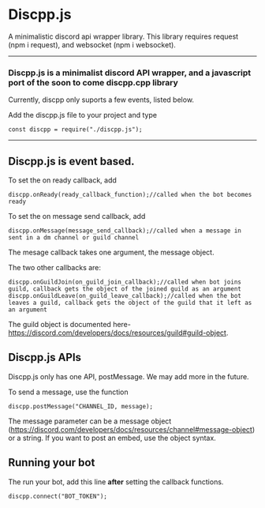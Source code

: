 # Discpp.js
A minimalistic discord api wrapper library.
This library requires request (npm i request), and websocket (npm i websocket).
***
### Discpp.js is a minimalist discord API wrapper, and a javascript port of the soon to come discpp.cpp library
Currently, discpp only suports a few events, listed below.

Add the discpp.js file to your project and type
```
const discpp = require("./discpp.js");
```
***
## Discpp.js is event based.
To set the on ready callback, add
```
discpp.onReady(ready_callback_function);//called when the bot becomes ready
```

To set the on message send callback, add
```
discpp.onMessage(message_send_callback);//called when a message in sent in a dm channel or guild channel
```
The mesage callback takes one argument, the message object.

The two other callbacks are:
```
discpp.onGuildJoin(on_guild_join_callback);//called when bot joins guild, callback gets the object of the joined guild as an argument
discpp.onGuildLeave(on_guild_leave_callback);//called when the bot leaves a guild, callback gets the object of the guild that it left as an argument
```
The guild object is documented here- https://discord.com/developers/docs/resources/guild#guild-object.

## Discpp.js APIs
Discpp.js only has one API, postMessage. We may add more in the future.

To send a message, use the function
```
discpp.postMessage("CHANNEL_ID, message);
```
The message parameter can be a message object (https://discord.com/developers/docs/resources/channel#message-object) or a string. If you want to post an embed, use the object syntax.

## Running your bot
The run your bot, add this line **after** setting the callback functions.
```
discpp.connect("BOT_TOKEN");
```
